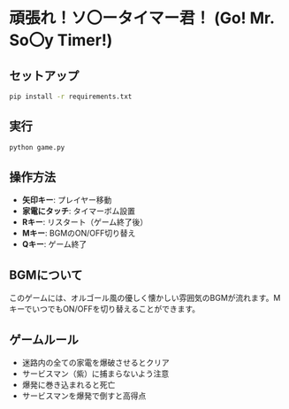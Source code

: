 # 頑張れ！ソ〇ータイマー君！ (Go! Mr. So〇y Timer!)

## セットアップ
```bash
pip install -r requirements.txt
```

## 実行
```bash
python game.py
```

## 操作方法
- **矢印キー**: プレイヤー移動
- **家電にタッチ**: タイマーボム設置
- **Rキー**: リスタート（ゲーム終了後）
- **Mキー**: BGMのON/OFF切り替え
- **Qキー**: ゲーム終了

## BGMについて
このゲームには、オルゴール風の優しく懐かしい雰囲気のBGMが流れます。MキーでいつでもON/OFFを切り替えることができます。

## ゲームルール
- 迷路内の全ての家電を爆破させるとクリア
- サービスマン（紫）に捕まらないよう注意
- 爆発に巻き込まれると死亡
- サービスマンを爆発で倒すと高得点